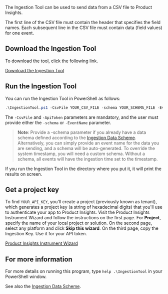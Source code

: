 
The Ingestion Tool can be used to send data from a CSV file to Product Insights.

The first line of the CSV file must contain the header that specifies the field names.
Each subsequent line in the CSV file must contain data (field values) for one event.

## Download the Ingestion Tool

To download the tool, click the following link.

[Download the Ingestion Tool](https://ariamediahost.blob.core.windows.net/sdk/aria-powershell.zip)

## Run the Ingestion Tool

You can run the Ingestion Tool in PowerShell as follows:

```powershell
.\IngestionTool.ps1 -CsvFile YOUR_CSV_FILE -schema YOUR_SCHEMA_FILE -EventName YOUR_EVENT_NAME -ApiToken YOUR_API_KEY
```

The `-CsvFile` and `-ApiToken` parameters are mandatory, and the user
must provide either the `-schema` or `-EventName` parameter.

> **Note**: Provide a -schema parameter if you already have a data schema defined
> according to the [Ingestion Data Scheme](https://www.aria.ms/developers/downloads/IngestionDataScheme). 
> Alternatively, you can simply provide an event name for the data you are sending, and a schema will be auto-generated. 
> To override the system timestamp, you will need a custom schema. 
> Without a schema, all events will have the ingestion time set to the timestamp.

If you run the Ingestion Tool in the directory where you put it, it
will print the results on screen.

## Get a project key

To find `YOUR_API_KEY`, you'll create a project (previously known as
tenant), which generates a project key (a string of hexadecimal
digits) that you'll use to authenticate your app to Product Insights. Visit the
Product Insights Instrument Wizard and follow the instructions on the first page.
For **Project**, specify the name of your local project or solution.
On the second page, select any platform and click **Skip this wizard**.
On the third page, copy the Ingestion Key. Use it for your 
API token.

[Product Insights Instrument Wizard](https://portal.aria.ms/instrument/project)

## For more information

For more details on running this program, type `help .\IngestionTool`
in your PowerShell window.

See also the [Ingestion Data Scheme](https://www.aria.ms/developers/downloads/IngestionDataScheme).
